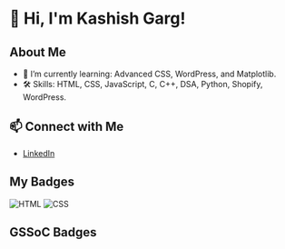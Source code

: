 # 👋 Hi, I'm Kashish Garg!
## About Me
- 🌱 I’m currently learning: Advanced CSS, WordPress, and Matplotlib.
- 🛠️ Skills: HTML, CSS, JavaScript, C, C++, DSA, Python, Shopify, WordPress.
## 📫 Connect with Me
- [LinkedIn](https://www.linkedin.com/in/kashish-garg-7a3763298?lipi=urn%3Ali%3Apage%3Ad_flagship3_profile_view_base_contact_details%3B248kiYD%2BRem6xacqJ1TtHQ%3D%3D)


## My Badges
![HTML](https://img.shields.io/badge/Code-HTML-blue)
![CSS](https://img.shields.io/badge/Code-CSS-purple)


## GSSoC Badges

